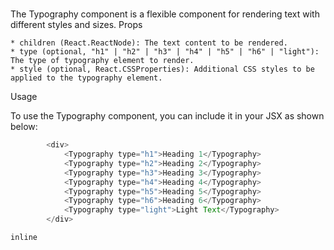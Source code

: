# <Typography>

The Typography component is a flexible component for rendering text with different styles and sizes.
Props

    * children (React.ReactNode): The text content to be rendered.
    * type (optional, "h1" | "h2" | "h3" | "h4" | "h5" | "h6" | "light"): The type of typography element to render.
    * style (optional, React.CSSProperties): Additional CSS styles to be applied to the typography element.

Usage

To use the Typography component, you can include it in your JSX as shown below:

```javascript
        <div>
            <Typography type="h1">Heading 1</Typography>
            <Typography type="h2">Heading 2</Typography>
            <Typography type="h3">Heading 3</Typography>
            <Typography type="h4">Heading 4</Typography>
            <Typography type="h5">Heading 5</Typography>
            <Typography type="h6">Heading 6</Typography>
            <Typography type="light">Light Text</Typography>
        </div>
```

```inline```